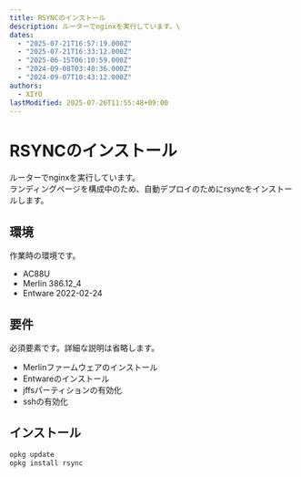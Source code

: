 ```yaml
---
title: RSYNCのインストール
description: ルーターでnginxを実行しています。\
dates:
  - "2025-07-21T16:57:19.000Z"
  - "2025-07-21T16:33:12.000Z"
  - "2025-06-15T06:10:59.000Z"
  - "2024-09-08T03:40:36.000Z"
  - "2024-09-07T10:43:12.000Z"
authors:
  - XIYO
lastModified: 2025-07-26T11:55:48+09:00
---
```

# RSYNCのインストール

ルーターでnginxを実行しています。\
ランディングページを構成中のため、自動デプロイのためにrsyncをインストールします。

## 環境

作業時の環境です。

- AC88U
- Merlin 386.12\_4
- Entware 2022-02-24

## 要件

必須要素です。詳細な説明は省略します。

- Merlinファームウェアのインストール
- Entwareのインストール
- jffsパーティションの有効化
- sshの有効化

## インストール

```bash
opkg update
opkg install rsync
```

